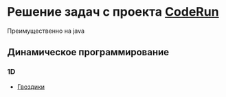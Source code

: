 # Решение задач с проекта [CodeRun](https://coderun.yandex.ru)

Преимущественно на java

## Динамическое программирование

### 1D

- [Гвоздики](./src/java/task1/TASK.md)